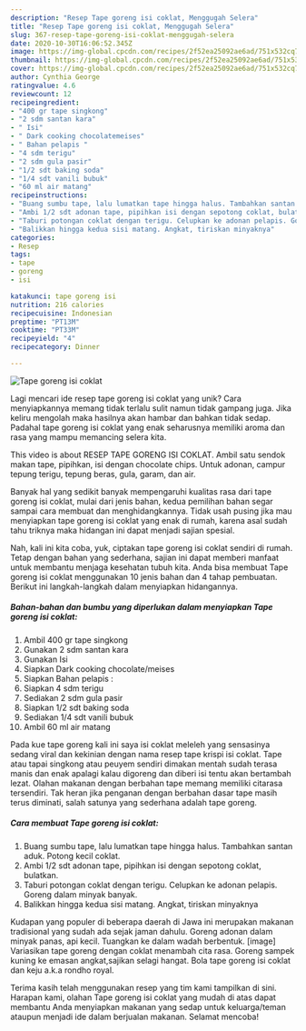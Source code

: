 ```yaml
---
description: "Resep Tape goreng isi coklat, Menggugah Selera"
title: "Resep Tape goreng isi coklat, Menggugah Selera"
slug: 367-resep-tape-goreng-isi-coklat-menggugah-selera
date: 2020-10-30T16:06:52.345Z
image: https://img-global.cpcdn.com/recipes/2f52ea25092ae6ad/751x532cq70/tape-goreng-isi-coklat-foto-resep-utama.jpg
thumbnail: https://img-global.cpcdn.com/recipes/2f52ea25092ae6ad/751x532cq70/tape-goreng-isi-coklat-foto-resep-utama.jpg
cover: https://img-global.cpcdn.com/recipes/2f52ea25092ae6ad/751x532cq70/tape-goreng-isi-coklat-foto-resep-utama.jpg
author: Cynthia George
ratingvalue: 4.6
reviewcount: 12
recipeingredient:
- "400 gr tape singkong"
- "2 sdm santan kara"
- " Isi"
- " Dark cooking chocolatemeises"
- " Bahan pelapis "
- "4 sdm terigu"
- "2 sdm gula pasir"
- "1/2 sdt baking soda"
- "1/4 sdt vanili bubuk"
- "60 ml air matang"
recipeinstructions:
- "Buang sumbu tape, lalu lumatkan tape hingga halus. Tambahkan santan aduk. Potong kecil coklat."
- "Ambi 1/2 sdt adonan tape, pipihkan isi dengan sepotong coklat, bulatkan."
- "Taburi potongan coklat dengan terigu. Celupkan ke adonan pelapis. Goreng dalam minyak banyak."
- "Balikkan hingga kedua sisi matang. Angkat, tiriskan minyaknya"
categories:
- Resep
tags:
- tape
- goreng
- isi

katakunci: tape goreng isi 
nutrition: 216 calories
recipecuisine: Indonesian
preptime: "PT13M"
cooktime: "PT33M"
recipeyield: "4"
recipecategory: Dinner

---
```



![Tape goreng isi coklat](https://img-global.cpcdn.com/recipes/2f52ea25092ae6ad/751x532cq70/tape-goreng-isi-coklat-foto-resep-utama.jpg)

Lagi mencari ide resep tape goreng isi coklat yang unik? Cara menyiapkannya memang tidak terlalu sulit namun tidak gampang juga. Jika keliru mengolah maka hasilnya akan hambar dan bahkan tidak sedap. Padahal tape goreng isi coklat yang enak seharusnya memiliki aroma dan rasa yang mampu memancing selera kita.

This video is about RESEP TAPE GORENG ISI COKLAT. Ambil satu sendok makan tape, pipihkan, isi dengan chocolate chips. Untuk adonan, campur tepung terigu, tepung beras, gula, garam, dan air.

Banyak hal yang sedikit banyak mempengaruhi kualitas rasa dari tape goreng isi coklat, mulai dari jenis bahan, kedua pemilihan bahan segar sampai cara membuat dan menghidangkannya. Tidak usah pusing jika mau menyiapkan tape goreng isi coklat yang enak di rumah, karena asal sudah tahu triknya maka hidangan ini dapat menjadi sajian spesial.


Nah, kali ini kita coba, yuk, ciptakan tape goreng isi coklat sendiri di rumah. Tetap dengan bahan yang sederhana, sajian ini dapat memberi manfaat untuk membantu menjaga kesehatan tubuh kita. Anda bisa membuat Tape goreng isi coklat menggunakan 10 jenis bahan dan 4 tahap pembuatan. Berikut ini langkah-langkah dalam menyiapkan hidangannya.

<!--inarticleads1-->

##### Bahan-bahan dan bumbu yang diperlukan dalam menyiapkan Tape goreng isi coklat:

1. Ambil 400 gr tape singkong
1. Gunakan 2 sdm santan kara
1. Gunakan  Isi
1. Siapkan  Dark cooking chocolate/meises
1. Siapkan  Bahan pelapis :
1. Siapkan 4 sdm terigu
1. Sediakan 2 sdm gula pasir
1. Siapkan 1/2 sdt baking soda
1. Sediakan 1/4 sdt vanili bubuk
1. Ambil 60 ml air matang


Pada kue tape goreng kali ini saya isi coklat meleleh yang sensasinya sedang viral dan kekinian dengan nama resep tape krispi isi coklat. Tape atau tapai singkong atau peuyem sendiri dimakan mentah sudah terasa manis dan enak apalagi kalau digoreng dan diberi isi tentu akan bertambah lezat. Olahan makanan dengan berbahan tape memang memiliki citarasa tersendiri. Tak heran jika penganan dengan berbahan dasar tape masih terus diminati, salah satunya yang sederhana adalah tape goreng. 

<!--inarticleads2-->

##### Cara membuat Tape goreng isi coklat:

1. Buang sumbu tape, lalu lumatkan tape hingga halus. Tambahkan santan aduk. Potong kecil coklat.
1. Ambi 1/2 sdt adonan tape, pipihkan isi dengan sepotong coklat, bulatkan.
1. Taburi potongan coklat dengan terigu. Celupkan ke adonan pelapis. Goreng dalam minyak banyak.
1. Balikkan hingga kedua sisi matang. Angkat, tiriskan minyaknya


Kudapan yang populer di beberapa daerah di Jawa ini merupakan makanan tradisional yang sudah ada sejak jaman dahulu. Goreng adonan dalam minyak panas, api kecil. Tuangkan ke dalam wadah berbentuk. [image] Variasikan tape goreng dengan coklat menambah cita rasa. Goreng sampek kuning ke emasan angkat,sajikan selagi hangat. Bola tape goreng isi coklat dan keju a.k.a rondho royal. 

Terima kasih telah menggunakan resep yang tim kami tampilkan di sini. Harapan kami, olahan Tape goreng isi coklat yang mudah di atas dapat membantu Anda menyiapkan makanan yang sedap untuk keluarga/teman ataupun menjadi ide dalam berjualan makanan. Selamat mencoba!
